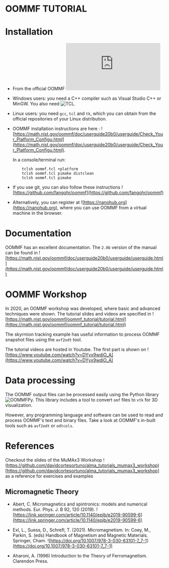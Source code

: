 OOMMF TUTORIAL
==============

# Installation

- From the official OOMMF  ![website](https://math.nist.gov/oommf/software-20.html)

- Windows users: you need a C++ compiler such as Visual Studio C++ or MinGW. You also need ![TCL](https://www.tcl.tk/software/tcltk/).

- Linux users: you need `gcc`, `tcl` and `tk`, which you can obtain from the official repositories of your Linux distribution. 

- OOMMF installation instructions are here : ![https://math.nist.gov/oommf/doc/userguide20b0/userguide/Check_Your_Platform_Configu.html](https://math.nist.gov/oommf/doc/userguide20b0/userguide/Check_Your_Platform_Configu.html). 

  In a console/terminal run:
  
  ```terminal
      tclsh oommf.tcl +platform
      tclsh oommf.tcl pimake distclean
      tclsh oommf.tcl pimake
  ```

- If you use git, you can also follow these instructions ![https://github.com/fangohr/oommf](https://github.com/fangohr/oommf)
- Alternatively, you can register at ![https://nanohub.org](https://nanohub.org), where you can use OOMMF from a virtual machine in the browser.

# Documentation

OOMMF has an excellent documentation. The `2.0b` version of the manual can be found in ![https://math.nist.gov/oommf/doc/userguide20b0/userguide/userguide.html](https://math.nist.gov/oommf/doc/userguide20b0/userguide/userguide.html)

# OOMMF Workshop

In 2020, an OOMMF workshop was developed, where basic and advanced techniques were shown. The tutorial slides and videos are specified in ![https://math.nist.gov/oommf/oommf_tutorial/tutorial.html](https://math.nist.gov/oommf/oommf_tutorial/tutorial.html)

The skyrmion tracking example has useful information to process OOMMF snapshot files using the `avf2odt` tool.

The tutorial videos are hosted in Youtube. The first part is shown on ![https://www.youtube.com/watch?v=DYyx9wdiO_A](https://www.youtube.com/watch?v=DYyx9wdiO_A)

# Data processing

The OOMMF output files can be processed easily using the Python library ![OOMMFPy](https://github.com/davidcortesortuno/oommfpy). This library includes a tool to convert `omf` files to `vtk` for 3D visualization.

However, any programming language and software can be used to read and process OOMMF's text and binary files. Take a look at OOMMF's in-built tools such as `avf2odt` or `odtcols`.

# References

Checkout the slides of the MuMAx3 Workshop !(https://github.com/davidcortesortuno/alma_tutorials_mumax3_workshop)[https://github.com/davidcortesortuno/alma_tutorials_mumax3_workshop] as a reference for exercises and examples

## Micromagnetic Theory

- Abert, C. Micromagnetics and spintronics: models and numerical methods. Eur. Phys. J. B 92, 120 (2019). ![https://link.springer.com/article/10.1140/epjb/e2019-90599-6](https://link.springer.com/article/10.1140/epjb/e2019-90599-6)

- Exl, L., Suess, D., Schrefl, T. (2021). Micromagnetism. In: Coey, M., Parkin, S. (eds) Handbook of Magnetism and Magnetic Materials. Springer, Cham. ![https://doi.org/10.1007/978-3-030-63101-7_7-1](https://doi.org/10.1007/978-3-030-63101-7_7-1)

- Aharoni, A. (1996) Introduction to the Theory of Ferromagnetism. Clarendon Press. 
